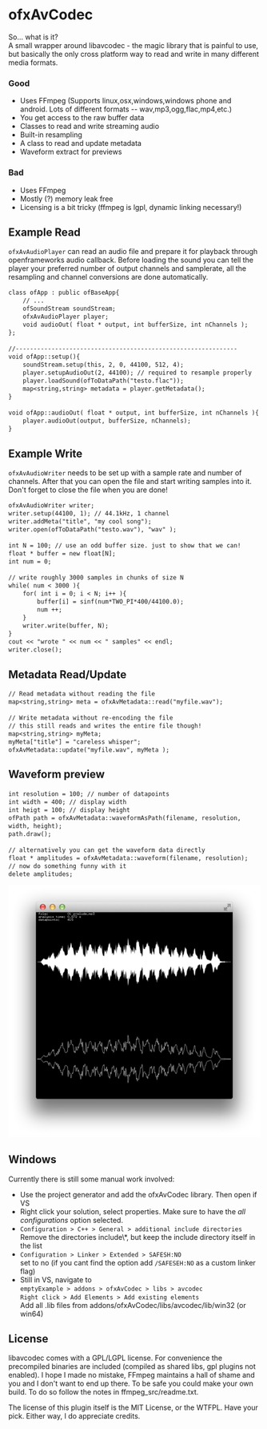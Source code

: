 ofxAvCodec
===



So... what is it? <br>
A small wrapper around libavcodec - the magic library that is painful to use, but basically the only cross platform way to read and write in many different media formats. 



### Good

* Uses FFmpeg (Supports linux,osx,windows,windows phone and android. Lots of different formats -- wav,mp3,ogg,flac,mp4,etc.)
* You get access to the raw buffer data
* Classes to read and write streaming audio
* Built-in resampling
* A class to read and update metadata
* Waveform extract for previews

### Bad

* Uses FFmpeg
* Mostly (?) memory leak free
* Licensing is a bit tricky (ffmpeg is lgpl, dynamic linking necessary!)


Example Read
---


`ofxAvAudioPlayer` can read an audio file and prepare it for playback through openframeworks audio callback. Before loading the sound you can tell the player your preferred number of output channels and samplerate, all the resampling and channel conversions are done automatically. 

	class ofApp : public ofBaseApp{
		// ...
		ofSoundStream soundStream;
		ofxAvAudioPlayer player;
		void audioOut( float * output, int bufferSize, int nChannels );
	};
	
	//--------------------------------------------------------------
	void ofApp::setup(){
		soundStream.setup(this, 2, 0, 44100, 512, 4);
		player.setupAudioOut(2, 44100); // required to resample properly
		player.loadSound(ofToDataPath("testo.flac"));
		map<string,string> metadata = player.getMetadata(); 
	}

	void ofApp::audioOut( float * output, int bufferSize, int nChannels ){
		player.audioOut(output, bufferSize, nChannels); 
	}


Example Write
---
`ofxAvAudioWriter` needs to be set up with a sample rate and number of channels. After that you can open the file and start writing samples into it. Don't forget to close the file when you are done! 

	ofxAvAudioWriter writer;
	writer.setup(44100, 1); // 44.1kHz, 1 channel
	writer.addMeta("title", "my cool song"); 
	writer.open(ofToDataPath("testo.wav"), "wav" );
	
	int N = 100; // use an odd buffer size. just to show that we can! 
	float * buffer = new float[N];
	int num = 0;
	
	// write roughly 3000 samples in chunks of size N
	while( num < 3000 ){
		for( int i = 0; i < N; i++ ){
			buffer[i] = sinf(num*TWO_PI*400/44100.0);
			num ++;
		}
		writer.write(buffer, N);
	}
	cout << "wrote " << num << " samples" << endl;
	writer.close();


Metadata Read/Update
---


	// Read metadata without reading the file
	map<string,string> meta = ofxAvMetadata::read("myfile.wav"); 
	
	// Write metadata without re-encoding the file 
	// this still reads and writes the entire file though! 
	map<string,string> myMeta; 
	myMeta["title"] = "careless whisper"; 
	ofxAvMetadata::update("myfile.wav", myMeta ); 


Waveform preview
---


	int resolution = 100; // number of datapoints
	int width = 400; // display width
	int heigt = 100; // display height
	ofPath path = ofxAvMetadata::waveformAsPath(filename, resolution, width, height);
	path.draw();
	
	// alternatively you can get the waveform data directly 
	float * amplitudes = ofxAvMetadata::waveform(filename, resolution); 
	// now do something funny with it
	delete amplitudes; 
	
<img src="docs/waveform.png" width="520">


Windows
---

Currently there is still some manual work involved: 

* Use the project generator and add the ofxAvCodec library. Then open if VS
* Right click your solution, select properties. Make sure to have the *all configurations* option selected. 
* `Configuration > C++ > General > additional include directories`<br>
  Remove the directories include\\*, but keep the include directory itself in the list
* `Configuration > Linker > Extended > SAFESH:NO`<br>
  set to no (if you cant find the option add `/SAFESEH:NO` as a custom linker flag)
* Still in VS, navigate to <br>
  `emptyExample > addons > ofxAvCodec > libs > avcodec`<br>
  `Right click > Add Elements > Add existing elements` <br>
  Add all .lib files from addons/ofxAvCodec/libs/avcodec/lib/win32 (or win64)


License
---
libavcodec comes with a GPL/LGPL license. For convenience the precompiled binaries are included (compiled as shared libs, gpl plugins not enabled). I hope I made no mistake, FFmpeg maintains a hall of shame and you and I don't want to end up there. To be safe you could make your own build. To do so follow the notes in ffmpeg_src/readme.txt. 


The license of this plugin itself is the MIT License, or the WTFPL. Have your pick. Either way, I do appreciate credits. 